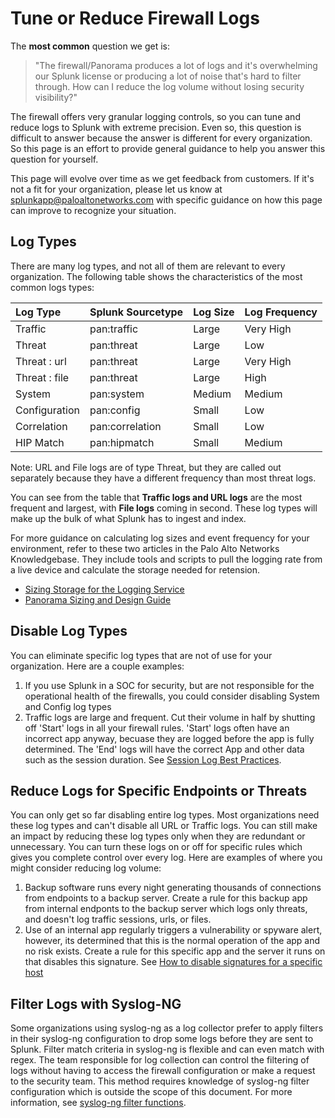 # Tune or Reduce Firewall Logs

The **most common** question we get is:

> "The firewall/Panorama produces a lot of logs and it's overwhelming our Splunk license or producing a lot of noise that's hard to filter through. How can I reduce the log volume without losing security visibility?"

The firewall offers very granular logging controls, so you can tune and reduce logs to Splunk with extreme precision. Even so, this question is difficult to answer because the answer is different for every organization. So this page is an effort to provide general guidance to help you answer this question for yourself.

This page will evolve over time as we get feedback from customers. If it's not a fit for your organization, please let us know at splunkapp@paloaltonetworks.com with specific guidance on how this page can improve to recognize your situation.

## Log Types

There are many log types, and not all of them are relevant to every organization. The following table shows the characteristics of the most common logs types:

| Log Type | Splunk Sourcetype | Log Size | Log Frequency |
| :--- | :--- | :--- | :--- |
| Traffic | pan:traffic | Large | Very High |
| Threat | pan:threat | Large | Low |
| Threat : url | pan:threat | Large | Very High |
| Threat : file | pan:threat | Large | High |
| System | pan:system | Medium | Medium |
| Configuration | pan:config | Small | Low |
| Correlation | pan:correlation | Small | Low |
| HIP Match | pan:hipmatch | Small | Medium |

Note: URL and File logs are of type Threat, but they are called out separately because they have a different frequency than most threat logs.

You can see from the table that **Traffic logs and URL logs** are the most frequent and largest, with **File logs** coming in second. These log types will make up the bulk of what Splunk has to ingest and index.

For more guidance on calculating log sizes and event frequency for your environment, refer to these two articles in the Palo Alto Networks Knowledgebase. They include tools and scripts to pull the logging rate from a live device and calculate the storage needed for retension.

* [Sizing Storage for the Logging Service](https://knowledgebase.paloaltonetworks.com/KCSArticleDetail?id=kA10g000000ClVMCA0)
* [Panorama Sizing and Design Guide](https://knowledgebase.paloaltonetworks.com/KCSArticleDetail?id=kA10g000000Clc8CAC)

## Disable Log Types

You can eliminate specific log types that are not of use for your organization. Here are a couple examples:

1. If you use Splunk in a SOC for security, but are not responsible for the operational health of the firewalls, you could consider disabling System and Config log types
2. Traffic logs are large and frequent. Cut their volume in half by shutting off 'Start' logs in all your firewall rules. 'Start' logs often have an incorrect app anyway, becuase they are logged before the app is fully determined. The 'End' logs will have the correct App and other data such as the session duration. See [Session Log Best Practices](https://knowledgebase.paloaltonetworks.com/KCSArticleDetail?id=kA10g000000Clt5CAC).

## Reduce Logs for Specific Endpoints or Threats

You can only get so far disabling entire log types. Most organizations need these log types and can't disable all URL or Traffic logs. You can still make an impact by reducing these log types only when they are redundant or unnecessary. You can turn these logs on or off for specific rules which gives you complete control over every log. Here are examples of where you might consider reducing log volume:

1. Backup software runs every night generating thousands of connections from endpoints to a backup server. Create a rule for this backup app from internal endponts to the backup server which logs only threats, and doesn't log traffic sessions, urls, or files.
2. Use of an internal app regularly triggers a vulnerability or spyware alert, however, its determined that this is the normal operation of the app and no risk exists. Create a rule for this specific app and the server it runs on that disables this signature. See [How to disable signatures for a specific host](https://knowledgebase.paloaltonetworks.com/KCSArticleDetail?id=kA10g000000ClN3CAK)

## Filter Logs with Syslog-NG

Some organizations using syslog-ng as a log collector prefer to apply filters in their syslog-ng configuration to drop some logs before they are sent to Splunk. Filter match criteria in syslog-ng is flexible and can even match with regex. The team responsible for log collection can control the filtering of logs without having to access the firewall configuration or make a request to the security team. This method requires knowledge of syslog-ng filter configuration which is outside the scope of this document. For more information, see [syslog-ng filter functions](https://www.syslog-ng.com/technical-documents/doc/syslog-ng-open-source-edition/3.16/administration-guide/53).

